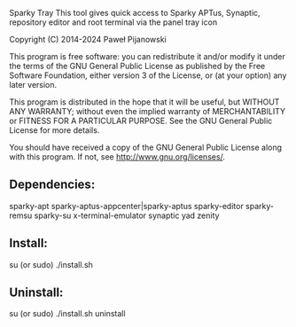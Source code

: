 Sparky Tray
This tool gives quick access to Sparky APTus, Synaptic, repository editor and root terminal via the panel tray icon

Copyright (C) 2014-2024 Paweł Pijanowski

This program is free software: you can redistribute it and/or modify
it under the terms of the GNU General Public License as published by
the Free Software Foundation, either version 3 of the License, or
(at your option) any later version.

This program is distributed in the hope that it will be useful,
but WITHOUT ANY WARRANTY; without even the implied warranty of
MERCHANTABILITY or FITNESS FOR A PARTICULAR PURPOSE.  See the
GNU General Public License for more details.

You should have received a copy of the GNU General Public License
along with this program.  If not, see <http://www.gnu.org/licenses/>.

Dependencies:
-------------
sparky-apt
sparky-aptus-appcenter|sparky-aptus
sparky-editor
sparky-remsu
sparky-su
x-terminal-emulator
synaptic
yad
zenity

Install:
-------------
su (or sudo) 
./install.sh

Uninstall:
-------------
su (or sudo)
./install.sh uninstall
